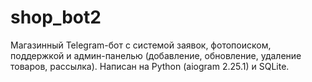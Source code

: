 # shop_bot2
Магазинный Telegram-бот с системой заявок, фотопоиском, поддержкой и админ-панелью (добавление, обновление, удаление товаров, рассылка). Написан на Python (aiogram 2.25.1) и SQLite.
